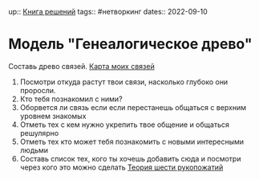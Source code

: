 up:: [Книга решений](../../Книги,%20статьи,%20люди/Books%20(Книги)/Книга%20решений.md)
tags:: #нетворкинг 
dates:: 2022-09-10

# Модель "Генеалогическое древо"

Составь древо связей. [Карта моих связей](https://miro.com/app/board/uXjVPY49LAE=/?moveToWidget=3458764533001028373&cot=14)

1. Посмотри откуда растут твои связи, насколько глубоко они проросли. 
2. Кто тебя познакомил с ними? 
3. Оборвется ли связь если если перестанешь общаться с верхним уровнем знакомых
4. Отметь тех с кем нужно укрепить твое общение и общаться решулярно
5. Отметь тех кто может тебя познакомить с новыми интересными людьми
6. Составь список тех, кого ты хочешь добавить сюда и посмотри через кого это можно сделать [Теория шести рукопожатий](Теория%20шести%20рукопожатий)
